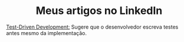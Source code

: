 <h1 align="center" >Meus artigos no LinkedIn</h1>

<p>
 <a href="https://www.linkedin.com/pulse/teste-de-unidade-d%25C3%25A9borah-fonseca">Test-Driven Development:</a> Sugere que o desenvolvedor escreva testes antes mesmo da implementação. 
</p>
